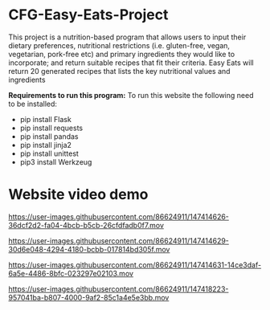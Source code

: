 # CFG-Easy-Eats-Project

This project is a nutrition-based program that allows users to input their dietary preferences, nutritional restrictions (i.e. gluten-free, vegan, vegetarian, pork-free etc) and primary ingredients they would like to incorporate; and return suitable recipes that fit their criteria. Easy Eats will return 20 generated recipes that lists the key nutritional values and ingredients

**Requirements to run this program:**
To run this website the following need to be installed:
- pip install Flask
- pip install requests
- pip install pandas
- pip install jinja2
- pip install unittest
- pip3 install Werkzeug

# Website video demo


https://user-images.githubusercontent.com/86624911/147414626-36dcf2d2-fa04-4bcb-b5cb-26cfdfadb0f7.mov




https://user-images.githubusercontent.com/86624911/147414629-30d6e048-4294-4180-bcbb-017814bd305f.mov




https://user-images.githubusercontent.com/86624911/147414631-14ce3daf-6a5e-4486-8bfc-023297e02103.mov




https://user-images.githubusercontent.com/86624911/147418223-957041ba-b807-4000-9af2-85c1a4e5e3bb.mov